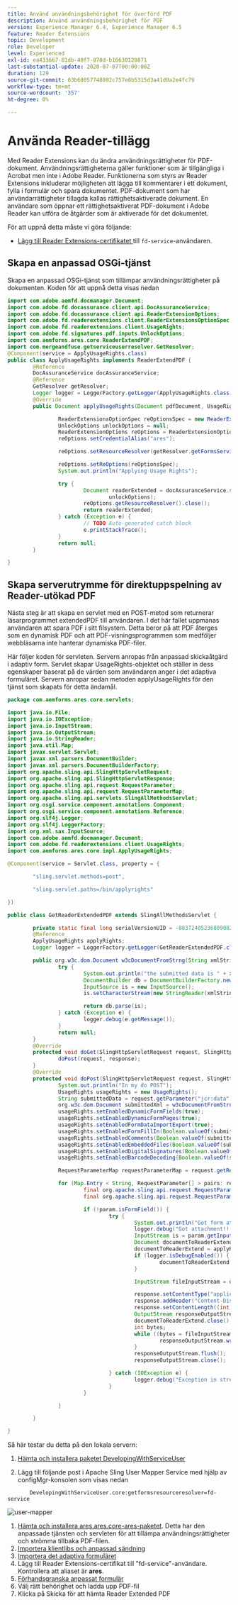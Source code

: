 ```yaml
---
title: Använd användningsbehörighet för överförd PDF
description: Använd användningsbehörighet för PDF
version: Experience Manager 6.4, Experience Manager 6.5
feature: Reader Extensions
topic: Development
role: Developer
level: Experienced
exl-id: ea433667-81db-40f7-870d-b16630128871
last-substantial-update: 2020-07-07T00:00:00Z
duration: 129
source-git-commit: 03b68057748892c757e0b5315d3a41d0a2e4fc79
workflow-type: tm+mt
source-wordcount: '357'
ht-degree: 0%

---
```


# Använda Reader-tillägg

Med Reader Extensions kan du ändra användningsrättigheter för PDF-dokument. Användningsrättigheterna gäller funktioner som är tillgängliga i Acrobat men inte i Adobe Reader. Funktionerna som styrs av Reader Extensions inkluderar möjligheten att lägga till kommentarer i ett dokument, fylla i formulär och spara dokumentet. PDF-dokument som har användarrättigheter tillagda kallas rättighetsaktiverade dokument. En användare som öppnar ett rättighetsaktiverat PDF-dokument i Adobe Reader kan utföra de åtgärder som är aktiverade för det dokumentet.

För att uppnå detta måste vi göra följande:
* [Lägg till Reader Extensions-certifikatet ](https://experienceleague.adobe.com/docs/experience-manager-learn/forms/document-services/configuring-reader-extension-osgi.html?lang=sv-SE) till `fd-service`-användaren.

## Skapa en anpassad OSGi-tjänst

Skapa en anpassad OSGi-tjänst som tillämpar användningsrättigheter på dokumenten. Koden för att uppnå detta visas nedan

```java
import com.adobe.aemfd.docmanager.Document;
import com.adobe.fd.docassurance.client.api.DocAssuranceService;
import com.adobe.fd.docassurance.client.api.ReaderExtensionOptions;
import com.adobe.fd.readerextensions.client.ReaderExtensionsOptionSpec;
import com.adobe.fd.readerextensions.client.UsageRights;
import com.adobe.fd.signatures.pdf.inputs.UnlockOptions;
import com.aemforms.ares.core.ReaderExtendPDF;
import com.mergeandfuse.getserviceuserresolver.GetResolver;
@Component(service = ApplyUsageRights.class)
public class ApplyUsageRights implements ReaderExtendPDF {
        @Reference
        DocAssuranceService docAssuranceService;
        @Reference
        GetResolver getResolver;
        Logger logger = LoggerFactory.getLogger(ApplyUsageRights.class);
        @Override
        public Document applyUsageRights(Document pdfDocument, UsageRights usageRights) {

                ReaderExtensionsOptionSpec reOptionsSpec = new ReaderExtensionsOptionSpec(usageRights, "Sample ARES");
                UnlockOptions unlockOptions = null;
                ReaderExtensionOptions reOptions = ReaderExtensionOptions.getInstance();
                reOptions.setCredentialAlias("ares");

                reOptions.setResourceResolver(getResolver.getFormsServiceResolver());

                reOptions.setReOptions(reOptionsSpec);
                System.out.println("Applying Usage Rights");

                try {
                        Document readerExtended = docAssuranceService.secureDocument(pdfDocument, null, null, reOptions,
                                unlockOptions);
                        reOptions.getResourceResolver().close();
                        return readerExtended;
                } catch (Exception e) {
                        // TODO Auto-generated catch block
                        e.printStackTrace();
                }
                return null;
        }

}
```

## Skapa serverutrymme för direktuppspelning av Reader-utökad PDF

Nästa steg är att skapa en servlet med en POST-metod som returnerar läsarprogrammet extendedPDF till användaren. I det här fallet uppmanas användaren att spara PDF i sitt filsystem. Detta beror på att PDF återges som en dynamisk PDF och att PDF-visningsprogrammen som medföljer webbläsarna inte hanterar dynamiska PDF-filer.

Här följer koden för servleten. Servern anropas från anpassad skickaåtgärd i adaptiv form.
Servlet skapar UsageRights-objektet och ställer in dess egenskaper baserat på de värden som användaren anger i det adaptiva formuläret. Servern anropar sedan metoden applyUsageRights för den tjänst som skapats för detta ändamål.

```java
package com.aemforms.ares.core.servlets;

import java.io.File;
import java.io.IOException;
import java.io.InputStream;
import java.io.OutputStream;
import java.io.StringReader;
import java.util.Map;
import javax.servlet.Servlet;
import javax.xml.parsers.DocumentBuilder;
import javax.xml.parsers.DocumentBuilderFactory;
import org.apache.sling.api.SlingHttpServletRequest;
import org.apache.sling.api.SlingHttpServletResponse;
import org.apache.sling.api.request.RequestParameter;
import org.apache.sling.api.request.RequestParameterMap;
import org.apache.sling.api.servlets.SlingAllMethodsServlet;
import org.osgi.service.component.annotations.Component;
import org.osgi.service.component.annotations.Reference;
import org.slf4j.Logger;
import org.slf4j.LoggerFactory;
import org.xml.sax.InputSource;
import com.adobe.aemfd.docmanager.Document;
import com.adobe.fd.readerextensions.client.UsageRights;
import com.aemforms.ares.core.impl.ApplyUsageRights;

@Component(service = Servlet.class, property = {

        "sling.servlet.methods=post",

        "sling.servlet.paths=/bin/applyrights"

})

public class GetReaderExtendedPDF extends SlingAllMethodsServlet {

        private static final long serialVersionUID = -883724052368090823 L;
        @Reference
        ApplyUsageRights applyRights;
        Logger logger = LoggerFactory.getLogger(GetReaderExtendedPDF.class);

        public org.w3c.dom.Document w3cDocumentFromStrng(String xmlString) {
                try {
                        System.out.println("the submitted data is " + xmlString);
                        DocumentBuilder db = DocumentBuilderFactory.newInstance().newDocumentBuilder();
                        InputSource is = new InputSource();
                        is.setCharacterStream(new StringReader(xmlString));

                        return db.parse(is);
                } catch (Exception e) {
                        logger.debug(e.getMessage());
                }
                return null;
        }
        @Override
        protected void doGet(SlingHttpServletRequest request, SlingHttpServletResponse response) {
                doPost(request, response);
        }
        @Override
        protected void doPost(SlingHttpServletRequest request, SlingHttpServletResponse response) {
                System.out.println("In my do POST");
                UsageRights usageRights = new UsageRights();
                String submittedData = request.getParameter("jcr:data");
                org.w3c.dom.Document submittedXml = w3cDocumentFromStrng(submittedData);
                usageRights.setEnabledDynamicFormFields(true);
                usageRights.setEnabledDynamicFormPages(true);
                usageRights.setEnabledFormDataImportExport(true);
                usageRights.setEnabledFormFillIn(Boolean.valueOf(submittedXml.getElementsByTagName("formfill").item(0).getTextContent()));
                usageRights.setEnabledComments(Boolean.valueOf(submittedXml.getElementsByTagName("comments").item(0).getTextContent()));
                usageRights.setEnabledEmbeddedFiles(Boolean.valueOf(submittedXml.getElementsByTagName("attachments").item(0).getTextContent()));
                usageRights.setEnabledDigitalSignatures(Boolean.valueOf(submittedXml.getElementsByTagName("digitalsignatures").item(0).getTextContent()));
                usageRights.setEnabledBarcodeDecoding(Boolean.valueOf(submittedXml.getElementsByTagName("barcode").item(0).getTextContent()));

                RequestParameterMap requestParameterMap = request.getRequestParameterMap();

                for (Map.Entry < String, RequestParameter[] > pairs: requestParameterMap.entrySet()) {
                        final org.apache.sling.api.request.RequestParameter[] pArr = pairs.getValue();
                        final org.apache.sling.api.request.RequestParameter param = pArr[0];

                        if (!param.isFormField()) {
                                try {
                                        System.out.println("Got form attachment!!!!" + param.getFileName());
                                        logger.debug("Got attachment!!!!" + param.getFileName());
                                        InputStream is = param.getInputStream();
                                        Document documentToReaderExtend = new Document(is);
                                        documentToReaderExtend = applyRights.applyUsageRights(documentToReaderExtend, usageRights);
                                        if (logger.isDebugEnabled()) {
                                                documentToReaderExtend.copyToFile(new File(param.getFileName().split("/")[1]));
                                        }

                                        InputStream fileInputStream = documentToReaderExtend.getInputStream();

                                        response.setContentType("application/pdf");
                                        response.addHeader("Content-Disposition", "attachment; filename=" + param.getFileName().split("/")[1]);
                                        response.setContentLength((int) fileInputStream.available());
                                        OutputStream responseOutputStream = response.getOutputStream();
                                        documentToReaderExtend.close();
                                        int bytes;
                                        while ((bytes = fileInputStream.read()) != -1) {
                                                responseOutputStream.write(bytes);
                                        }
                                        responseOutputStream.flush();
                                        responseOutputStream.close();

                                } catch (IOException e) {
                                        logger.debug("Exception in streaming pdf back to client  " + e.getMessage());
                                }
                        }

                }

        }

}
```

Så här testar du detta på den lokala servern:
1. [Hämta och installera paketet DevelopingWithServiceUser](/help/forms/assets/common-osgi-bundles/DevelopingWithServiceUser.jar)

1. Lägg till följande post i Apache Sling User Mapper Service med hjälp av configMgr-konsolen som visas nedan

```
       DevelopingWithServiceUser.core:getformsresourceresolver=fd-service
```

![user-mapper](assets/user-mapper-service.PNG)
1. [Hämta och installera ares.ares.core-ares-paketet](assets/ares.ares.core-ares.jar). Detta har den anpassade tjänsten och servleten för att tillämpa användningsrättigheter och strömma tillbaka PDF-filen.
1. [Importera klientlibs och anpassad sändning](assets/applyaresdemo.zip)
1. [Importera det adaptiva formuläret](assets/applyaresform.zip)
1. Lägg till Reader Extensions-certifikat till &quot;fd-service&quot;-användare. Kontrollera att aliaset är **ares**.
1. [Förhandsgranska anpassat formulär](http://localhost:4502/content/dam/formsanddocuments/applyreaderextensions/jcr:content?wcmmode=disabled)
1. Välj rätt behörighet och ladda upp PDF-fil
1. Klicka på Skicka för att hämta Reader Extended PDF
